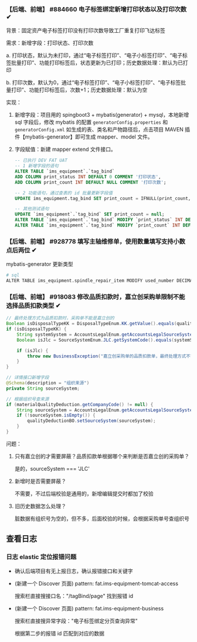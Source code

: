 ### 【后端、前端】 #884660 电子标签绑定新增打印状态以及打印次数 ✔

背景：固定资产电子标签打印没有打印次数导致工厂重复打印飞达标签

需求：新增字段：打印状态、打印次数

a. 打印状态，默认为未打印，通过“电子标签打印”、“电子小标签打印”、“电子标签批量打印”、功能打印标签后，状态更新为已打印；历史数据处理：默认为已打印

b. 打印次数，默认为0，通过“电子标签打印”、“电子小标签打印”、“电子标签批量打印”、功能打印标签后，次数+1；历史数据处理：默认为空

实现：

1. 新增字段：项目用的 spingboot3 + mybatis(generator) + mysql，本地新增 sql 字段后，修改 mybatis 的配置 `generatorConfig.properties` 和 `generatorConfig.xml` 如生成的表、类名和产物路径后，点击项目 MAVEN 插件【mybatis-generator】即可生成 mapper、model 文件。

2. 字段赋值：新建 mapper extend 文件接口。

    ```sql
    -- 已执行 DEV FAT UAT
    -- 1 新增字段的语句
    ALTER TABLE `ims_equipment`.`tag_bind` 
    ADD COLUMN print_status INT DEFAULT 0 COMMENT '打印状态', 
    ADD COLUMN print_count INT DEFAULT NULL COMMENT '打印次数';

    -- 2 功能语句，通过查表的 id 批量更新字段值
    UPDATE ims_equipment.tag_bind SET print_count = IFNULL(print_count, 0) + 1, print_status = 1 WHERE tag_bind_key_id IN (1, 2, 3, 4); 

    -- 其他测试语句
    UPDATE `ims_equipment`.`tag_bind` SET print_count = null;
    ALTER TABLE `ims_equipment`.`tag_bind` MODIFY `print_status` INT DEFAULT 0 COMMENT '打印状态';
    ALTER TABLE `ims_equipment`.`tag_bind` MODIFY `print_count` INT DEFAULT null COMMENT '打印次数';
    ```

### 【后端、前端】 #928778 填写主轴维修单，使用数量填写支持小数点后两位 ✔

mybatis-generator 更新类型

```sh
# sql
ALTER TABLE ims_equipment.spindle_repair_item MODIFY used_number DECIMAL(15,2) DEFAULT NULL COMMENT '使用数量';
```

### 【后端、前端】 #918083 修改品质扣款时，嘉立创采购单限制不能选择品质扣款类型 ✔

```java
// 最终处理方式为品质扣款时，采购单不能是嘉立创的
Boolean isDisposalTypeKK = DisposalTypeEnum.KK.getValue().equals(qualityDeductionVO.getDisposalType());
if (isDisposalTypeKK) {
    String systemSystem = AccountsLegalEnum.getAccountsLegalSourceSystem(materialQualityDeduction.getCompanyCode());
    Boolean isJlc = SourceSystemEnum.JLC.getSystemCode().equals(systemSystem);

    if (isJlc) {
        throw new BusinessException("嘉立创采购单的品质扣款单，最终处理方式不能为品质扣款");
    }
}

// 详情接口新增字段
@Schema(description = "组织来源")
private String sourceSystem;

// 根据组织号查来源
if (materialQualityDeduction.getCompanyCode() != null) {
    String sourceSystem = AccountsLegalEnum.getAccountsLegalSourceSystem(materialQualityDeduction.getCompanyCode());
    if (!sourceSystem.isEmpty()) {
        qualityDeductionBO.setSourceSystem(sourceSystem);
    }
}
```

问题：
1. 只有嘉立创的才需要屏蔽？品质扣款单根据哪个来判断是否嘉立创的采购单？

    是的，sourceSystem === 'JLC'

2. 新增时是否需要屏蔽？

    不需要，不过后端校验是通用的，新增编辑提交时都加了校验

3. 旧历史数据怎么处理？

    脏数据有组织号为空的，但不多，后面校验的时候，会根据采购单号查组织号

## 查看日志

### 日志 elastic 定位报错问题

- 确认后端项目有无上报日志，确认报错接口和关键字

- (新建一个 Discover 页面) pattern: fat.ims-equipment-tomcat-access

  搜索栏直接搜接口名："/tagBind/page" 找到报错 id

- (新建一个 Discover 页面) pattern: fat.ims-equipment-business

  搜索栏直接搜异常字段："电子标签绑定分页查询异常"

  根据第二步的报错 id 匹配到对应的数据
